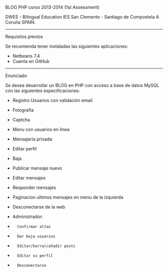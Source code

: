 BLOG PHP curso 2013-2014 (1st Assessment)

DWES - Bilingual Education
IES San Clemente - Santiago de Compostela
A Coruña
SPAIN.

----------------------------------------------------------------------
Requisitos previos

Se recomienda tener instaladas las siguientes aplicaciones:
- Netbeans 7.4
- Cuenta en GitHub

----------------------------------------------------------------------
Enunciado

Se desea desarrollar un BLOG en PHP con acceso a base de datos MySQL con las siguientes especificaciones:
-	Registro Usuarios con validación email
-	Fotografia
-	Captcha
-	Menu con usuarios en linea
-	Mensajería privada
-	Editar perfil
-	Baja
-	Publicar mensaje nuevo
-	Editar mensajes
-	Responder mensajes
-	Paginacion ultimos mensajes en menu de la izquierda
-	Desconectarse de la web

-	Administrador:
-		Confirmar altas
-		Dar baja usuarios
-		Editar/borrar/añadir posts
-		Editar su perfil
-		Desconectarse
